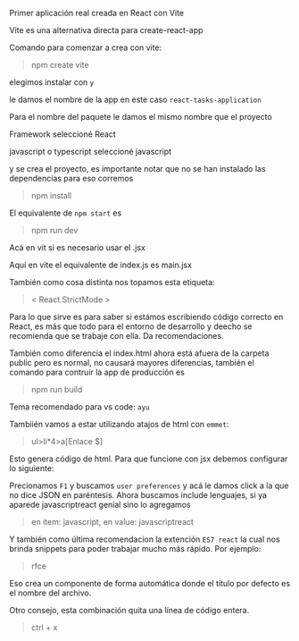 Primer aplicación real creada en React con Vite

Vite es una alternativa directa para create-react-app

Comando para comenzar a crea con vite:

>npm create vite

elegimos instalar con `y`

le damos el nombre de la app en este caso `react-tasks-application`

Para el nombre del paquete le damos el mismo nombre que el proyecto

Framework seleccioné React

javascript o typescript seleccioné javascript

y se crea el proyecto, es importante notar que no se han instalado las dependencias
para eso corremos 

>npm install

El equivalente de `npm start` es

>npm run dev

Acá en vit si es necesario usar el .jsx

Aquí en vite el equivalente de index.js es main.jsx

También como cosa distinta nos topamos esta etiqueta:

>   < React.StrictMode >

Para lo que sirve es para saber si estámos escribiendo código correcto en React,
es más que todo para el entorno de desarrollo y deecho se recomienda que se trabaje
con ella. Da recomendaciones.

También como diferencia el index.html ahora está afuera de la carpeta public pero
es normal, no causará mayores diferencias, también el comando para contruir la app
de producción es

>npm run build

Tema recomendado para vs code: `ayu`

Tambiién vamos a estar utilizando atajos de html con `emmet`:

>ul>li*4>a[Enlace $]

Esto genera código de html. Para que funcione con jsx debemos configurar lo siguiente:

Precionamos `F1` y buscamos `user preferences` y acá le damos click a la que no dice JSON
en paréntesis. Ahora buscamos include lenguajes, si ya aparede javascriptreact genial
sino lo agregamos

>en item: javascript, en value: javascriptreact

Y también como última recomendacion la extención `ES7 react` la cual nos brinda snippets
para poder trabajar mucho más rápido. Por ejemplo:

>rfce

Eso crea un componente de forma automática donde el título por defecto es el nombre 
del archivo.

Otro consejo, esta combinación quita una línea de código entera.

> ctrl + x 
